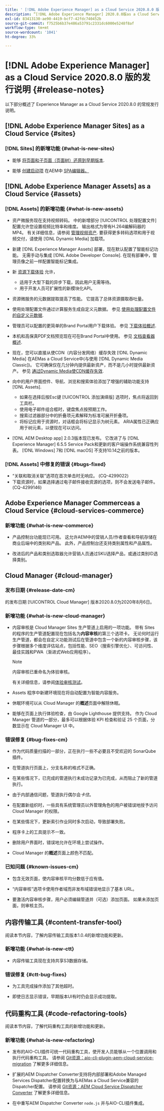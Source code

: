 ```yaml
---
title: ' [!DNL Adobe Experience Manager] as a Cloud Service 2020.8.0 版的发行说明。'
description: ”[!DNL Adobe Experience Manager] 2020.8.0版as a Cloud Service发行说明。”
exl-id: 83413130-ae90-4419-bcf7-42fdc740452b
source-git-commit: f7525b6b37e486a53791c2331dc6000e5248f8af
workflow-type: tm+mt
source-wordcount: '1041'
ht-degree: 33%

---
```


# [!DNL Adobe Experience Manager] as a Cloud Service 2020.8.0 版的发行说明  {#release-notes}

以下部分概述了 Experience Manager as a Cloud Service 2020.8.0 的常规发行说明。


## [!DNL Adobe Experience Manager Sites] as a Cloud Service {#sites}

### [!DNL Sites] 的新增功能 {#what-is-new-sites}

* 能够 [将页面和子页面（页面树）还原到早期版本](/help/sites-cloud/authoring/features/page-versions.md#reinstating-versions).

* 能够 [创建启动项](/help/sites-cloud/authoring/launches/overview.md) 在AEM中 [SPA编辑器。](/help/implementing/developing/hybrid/introduction.md)


## [!DNL Adobe Experience Manager Assets] as a Cloud Service {#assets}

### [!DNL Assets] 的新增功能 {#what-is-new-assets}

* 资产微服务现在支持视频转码。 中的新增部分 [!UICONTROL 处理配置文件] 配置允许您设置视频比特率和维度。 输出格式为带有H.264编解码器的MP4。 有关详细信息，请参阅 [管理视频资产](/help/assets/manage-video-assets.md#transcode-video). 要获得更多转码选项和用于视频交付，请使用 [!DNL Dynamic Media] 加载项。

* 新建 [!DNL Experience Manager Assets] 部署，现在默认配置了智能标记功能。 无需手动与集成 [!DNL Adobe Developer Console]. 在现有部署中，管理员像之前一样配置智能标记集成。

* 新 [资源下载体验](/help/assets/download-assets-from-aem.md) 允许，

   * 适用于大型下载的异步下载，因此用户无需等待。
   * 用于开发人员可扩展性的新模块化API。

* 资源微服务的元数据提取提高了性能。 它提高了总体资源摄取吞吐量。

* 使用处理配置文件通过计算服务生成自定义元数据。 参见 [使用处理配置文件的自定义元数据](/help/assets/manage-metadata.md#metadata-compute-service).

* 管理员可以配置的更简单的Brand Portal用户下载体验。 参见 [下载体验概述](https://experienceleague.adobe.com/docs/experience-manager-brand-portal/using/introduction/whats-new.html#download-configurations).

* 本机和高保真PDF文档预览现在可在Brand Portal中使用。 参见 [文档查看器概述](https://experienceleague.adobe.com/docs/experience-manager-brand-portal/using/introduction/whats-new.html#doc-viewer).

* 现在，您可以直接从使CDN（内容分发网络）缓存失效 [!DNL Dynamic Media] 在AEMas a Cloud Service中(与使用 [!DNL Dynamic Media Classic])。 它可确保仅在几分钟内提供最新资产，而不是几小时提供最新资产。 参见 [通过Dynamic Media使CDN缓存失效](/help/assets/dynamic-media/invalidate-cdn-cache-dynamic-media.md).

* 向中的用户界面控件、导航、浏览和搜索体验添加了增强的辅助功能支持 [!DNL Assets].

   * 如果在选择后按Esc键 [!UICONTROL 添加演绎版] 选项时，焦点将返回到工具栏。 <!-- via CQ-4293594-->
   * 使用电子邮件组合框时，键盘焦点按预期工作。 <!-- via CQ-4286215 -->
   * 搜索过滤器部分中的折叠项元素解释为标准可展开折叠项。 <!-- via CQ-4273103 -->
   * 将标记应用于资源时，对话框会将标记显示为树元素。 ARIA属性已正确应用于树元素，以便现在可以访问。 <!-- via CQ-4272964 -->

* [!DNL AEM Desktop app] 2.0.3版本现已发布。 它改进了与 [!DNL Experience Manager] 6.5.5 Service Pack和更新的客户端操作系统兼容性列表。 [!DNL Windows] 7和 [!DNL macOS] 不支持10.14之前的版本。

### [!DNL Assets] 中修复的错误 {#bugs-fixed}

* “关联和取消关联”选项在首次单击时无响应。 (CQ-4299022)
* 下载资源时，如果选择通过电子邮件接收资源的选项，则不会发送电子邮件。 (CQ-4299146)

## Adobe Experience Manager Commerceas a Cloud Service {#cloud-services-commerce}

### 新增功能 {#what-is-new-commerce}

* 产品控制台功能现已可用。 这允许AEM中的营销人员/作者查看和导航存储在商业后端中的类别和产品。 此外，产品控制台还支持类别属性和产品属性。

* 改进后的产品和类别选取器允许营销人员通过SKU选择产品，或通过类别ID选择类别。

## Cloud Manager {#cloud-manager}

### 发布日期 {#release-date-cm}

的发布日期 [!UICONTROL Cloud Manager] 版本2020.8.0为2020年8月6日。

### 新增功能 {#what-is-new-cloud-manager}

* 内容审核是 Cloud Manager Sites 生产管道上启用的一项功能。 带有 Sites 的程序的生产管道配置现在包括名为&#x200B;**内容审核**&#x200B;的第三个选项卡。 无论何时运行生产管道，都会在自定义功能测试后在管道中包含一个新的内容审核步骤，该步骤根据多个维度评估站点，包括性能、SEO（搜索引擎优化）、可访问性、最佳实践和PWA（渐进式Web应用程序）。


  >[!NOTE]
  >内容审核已重命名为体验审核。

  有关详细信息，请参阅[体验审核测试](/help/implementing/cloud-manager/experience-audit-testing.md)。

* Assets 程序中新建环境现在将自动配置为智能内容服务。

* 休眠环境可以从 Cloud Manager 的&#x200B;**概述**&#x200B;页面中解除休眠。

* 能够在页面上执行体验检查，由 Google Lighthouse 提供支持。 作为 Cloud Manager 管道的一部分，最多可以根据体验 KPI 检查和验证 25 个页面，分数显示在 Cloud Manager UI 中。

### 错误修复 {#bug-fixes-cm}

* 作为代码质量扫描的一部分，正在执行一些不必要且不受欢迎的 SonarQube 插件。

* 在管道执行页面上，分支名称的格式不正确。

* 在某些情况下，已完成的管道执行未成功记录为已完成，从而阻止了新的管道执行。

* 由于内部通信问题，管道执行偶尔会&#x200B;*卡住*。

* 在配置新组织时，一些具有系统管理员以外管理角色的用户被错误地授予访问 Cloud Manager 的权限。

* 在某些情况下，更新索引作业同时多次启动，导致部署失败。

* 程序卡上的工具提示不一致。

* 删除用户界面时，错误地允许在环境上尝试操作。

* Cloud Manager 的&#x200B;**概述**&#x200B;页面上颜色不匹配。

### 已知问题 {#known-issues-cm}

* 包含无效页面，使内容审核平均分数低于应有值。

* “内容审核”选项卡使用作者域而非发布域错误地显示了基本 URL。

* 要激活内容审核步骤，用户必须编辑管道并（可选）添加页面。 如果未添加页面，则审核主页。

## 内容传输工具 {#content-transfer-tool}

阅读本节内容，了解内容传输工具版本1.0.4的新增功能和更新。

### 新增功能 {#what-is-new-ctt}

* 内容传输工具现在支持共享S3数据存储。

### 错误修复 {#ctt-bug-fixes}

* 为工具完成操作添加了其他超时。

* 即使日志显示错误，早期版本UI有时仍会显示成功提取。

## 代码重构工具 {#code-refactoring-tools}

阅读本节内容，了解代码重构工具的新增功能和更新。

### 新增功能 {#what-is-new-refactoring}

* 发布的AIO-CLI插件可统一代码重构工具，使开发人员能够从一个位置调用和执行代码重构工具。 请参阅 [Git资源：aio-cli-plugin-aem-cloud-service-migration](https://github.com/adobe/aio-cli-plugin-aem-cloud-service-migration) 了解更多详细信息。

* 扩展的AEM Dispatcher Converter支持将内部部署和Adobe Managed Services Dispatcher配置转换为与AEMas a Cloud Service兼容的Dispatcher配置。 请参阅 [Git资源：AEM Cloud Service Dispatcher Converter](https://github.com/adobe/aem-cloud-service-source-migration/tree/master/packages/dispatcher-converter) 了解更多详细信息。

* 在中重写AEM Dispatcher Converter ` node.js ` 并与AIO-CLI插件集成。
